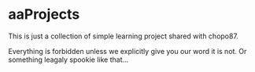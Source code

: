 aaProjects
==========

This is just a collection of simple learning project shared with chopo87.

Everything is forbidden unless we explicitly give you our word it is not. Or something leagaly spookie like that...


